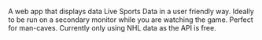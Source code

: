 A web app that displays data Live Sports Data in a user friendly way. Ideally to be run on a secondary monitor while you are watching the game. Perfect for man-caves. Currently only using NHL data as the API is free. 
